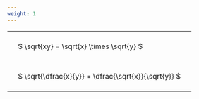 ```yaml
---
weight: 1
---
```


<style type="text/css">
#T_6ea21 th.col_heading {
  text-align: left;
  font-size: 1em;
}
#T_6ea21 td {
  text-align: left;
  font-size: 1em;
  padding: 1.5em;
}
</style>
<table id="T_6ea21">
  <thead>
  </thead>
  <tbody>
    <tr>
      <td id="T_6ea21_row0_col0" class="data row0 col0" >$ \sqrt{xy} = \sqrt{x} \times \sqrt{y} $</td>
    </tr>
    <tr>
      <td id="T_6ea21_row1_col0" class="data row1 col0" >$ \sqrt{\dfrac{x}{y}} = \dfrac{\sqrt{x}}{\sqrt{y}} $</td>
    </tr>
  </tbody>
</table>
